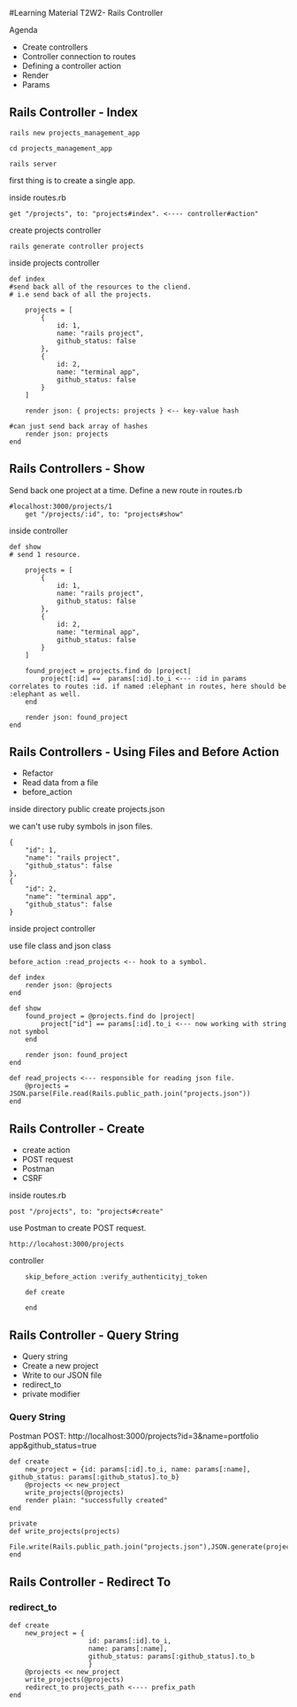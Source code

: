 #Learning Material T2W2- Rails Controller

Agenda

- Create controllers
- Controller connection to routes
- Defining a controller action
- Render
- Params

## Rails Controller - Index

```
rails new projects_management_app

cd projects_management_app

rails server
```

first thing is to create a single app.

inside routes.rb

```
get "/projects", to: "projects#index". <---- controller#action"
```

create projects controller

```
rails generate controller projects
```

inside projects controller

```
def index
#send back all of the resources to the cliend.
# i.e send back of all the projects.

	projects = [
		{
			id: 1,
			name: "rails project",
			github_status: false
		},
		{
			id: 2,
			name: "terminal app",
			github_status: false
		}
	]
	
	render json: { projects: projects } <-- key-value hash
	
#can just send back array of hashes
	render json: projects
end
```

## Rails Controllers - Show

Send back one project at a time.
Define a new route in routes.rb

```
#localhost:3000/projects/1
	get "/projects/:id", to: "projects#show"
```

inside controller

```
def show
# send 1 resource.

	projects = [
		{
			id: 1,
			name: "rails project",
			github_status: false
		},
		{
			id: 2,
			name: "terminal app",
			github_status: false
		}
	]

	found_project = projects.find do |project|
		project[:id] ==  params[:id].to_i <--- :id in params correlates to routes :id. if named :elephant in routes, here should be :elephant as well.
	end

	render json: found_project
end
```

## Rails Controllers - Using Files and Before Action

- Refactor
- Read data from a file
- before_action

inside directory public create projects.json

we can't use ruby symbols in json files.

```
{
	"id": 1,
	"name": "rails project",
	"github_status": false
},
{
	"id": 2,
	"name": "terminal app",
	"github_status": false
}
```

inside project controller

use file class and json class

```
before_action :read_projects <-- hook to a symbol.

def index
	render json: @projects
end

def show
	found_project = @projects.find do |project|
		project["id"] == params[:id].to_i <--- now working with string not symbol
	end
	
	render json: found_project
end

def read_projects <--- responsible for reading json file.
	@projects = JSON.parse(File.read(Rails.public_path.join("projects.json"))
end
```

## Rails Controller - Create

- create action
- POST request
- Postman
- CSRF

inside routes.rb

```
post "/projects", to: "projects#create"
```
 
 use Postman to create POST request.
 
```
http://locahost:3000/projects
```

controller

```
	skip_before_action :verify_authenticityj_token
	
	def create
		
	end
```

## Rails Controller - Query String

- Query string
- Create a new project
- Write to our JSON file 
- redirect_to
- private modifier

### Query String
Postman
POST: http://localhost:3000/projects?id=3&name=portfolio app&github_status=true

```
def create
	new_project = {id: params[:id].to_i, name: params[:name], github_status: params[:github_status].to_b}
	@projects << new_project
	write_projects(@projects)
	render plain: "successfully created"
end

private
def write_projects(projects)
	File.write(Rails.public_path.join("projects.json"),JSON.generate(projects))
end	

```

## Rails Controller - Redirect To

### redirect_to
```
def create
	new_project = {
					id: params[:id].to_i, 
					name: params[:name], 
					github_status: params[:github_status].to_b
					}
	@projects << new_project
	write_projects(@projects)
	redirect_to projects_path <---- prefix_path
end

```



